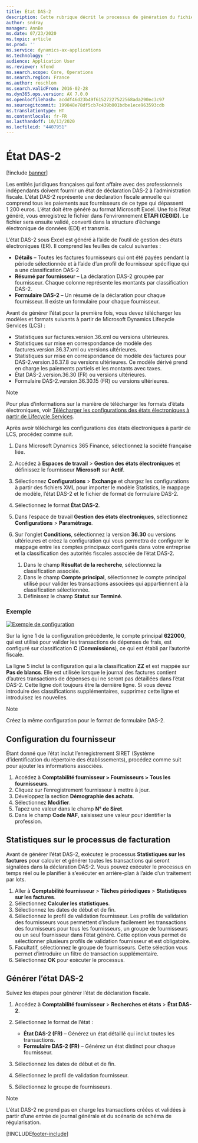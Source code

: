```yaml
---
title: État DAS-2
description: Cette rubrique décrit le processus de génération du fichier d’audit standard pour la France (FEC) dans Microsoft Dynamics 365 Finance.
author: sndray
manager: AnnBe
ms.date: 07/23/2020
ms.topic: article
ms.prod: ''
ms.service: dynamics-ax-applications
ms.technology: ''
audience: Application User
ms.reviewer: kfend
ms.search.scope: Core, Operations
ms.search.region: France
ms.author: roschlom
ms.search.validFrom: 2016-02-28
ms.dyn365.ops.version: AX 7.0.0
ms.openlocfilehash: acddf46d23b49f61527227522568ada290ec3c97
ms.sourcegitcommit: 199848e78df5cb7c439b001bdbe1ece963593cdb
ms.translationtype: HT
ms.contentlocale: fr-FR
ms.lasthandoff: 10/13/2020
ms.locfileid: "4407951"
---
```

# <a name="das-2-report"></a>État DAS-2

[!include [banner](../includes/banner.md)]

Les entités juridiques françaises qui font affaire avec des professionnels indépendants doivent fournir un état de déclaration DAS-2 à l’administration fiscale. L’état DAS-2 représente une déclaration fiscale annuelle qui comprend tous les paiements aux fournisseurs de ce type qui dépassent 1 200 euros. L’état doit être généré au format Microsoft Excel. Une fois l’état généré, vous enregistrez le fichier dans l’environnement **ETAFI (CEGID)**. Le fichier sera ensuite validé, converti dans la structure d’échange électronique de données (EDI) et transmis.

L’état DAS-2 sous Excel est généré à l’aide de l’outil de gestion des états électroniques (ER). Il comprend les feuilles de calcul suivantes :

- **Détails** – Toutes les factures fournisseurs qui ont été payées pendant la période sélectionnée et à l’aide d’un profil de fournisseur spécifique qui a une classification DAS-2
- **Résumé par fournisseur** – La déclaration DAS-2 groupée par fournisseur. Chaque colonne représente les montants par classification DAS-2.
- **Formulaire DAS-2** – Un résumé de la déclaration pour chaque fournisseur. Il existe un formulaire pour chaque fournisseur.

Avant de générer l’état pour la première fois, vous devez télécharger les modèles et formats suivants à partir de Microsoft Dynamics Lifecycle Services (LCS) :

- Statistiques sur factures.version.36.xml ou versions ultérieures.
- Statistiques sur mise en correspondance de modèle des factures.version.36.37.xml ou versions ultérieures.
- Statistiques sur mise en correspondance de modèle des factures pour DAS-2.version.36.37.8 ou versions ultérieures. Ce modèle dérivé prend en charge les paiements partiels et les montants avec taxes.
- État DAS-2.version.36.30 (FR) ou versions ultérieures.
- Formulaire DAS-2.version.36.30.15 (FR) ou versions ultérieures.

> [!NOTE]
> Pour plus d’informations sur la manière de télécharger les formats d’états électroniques, voir [Télécharger les configurations des états électroniques à partir de Lifecycle Services](../../dev-itpro/analytics/download-electronic-reporting-configuration-lcs.md).

Après avoir téléchargé les configurations des états électroniques à partir de LCS, procédez comme suit.

1. Dans Microsoft Dynamics 365 Finance, sélectionnez la société française liée.
2. Accédez à **Espaces de travail** \> **Gestion des états électroniques** et définissez le fournisseur **Microsoft** sur **Actif**.
3. Sélectionnez **Configurations** \> **Exchange** et chargez les configurations à partir des fichiers XML pour importer le modèle Statistics, le mappage de modèle, l’état DAS-2 et le fichier de format de formulaire DAS-2.
4. Sélectionnez le format **État DAS-2**.
5. Dans l’espace de travail **Gestion des états électroniques**, sélectionnez **Configurations** \> **Paramétrage**.
6. Sur l’onglet **Conditions**, sélectionnez la version **36.30** ou versions ultérieures et créez la configuration qui vous permettra de configurer le mappage entre les comptes principaux configurés dans votre entreprise et la classification des autorités fiscales associée de l’état DAS-2.

    1. Dans le champ **Résultat de la recherche**, sélectionnez la classification associée.
    2. Dans le champ **Compte principal**, sélectionnez le compte principal utilisé pour valider les transactions associées qui appartiennent à la classification sélectionnée.
    3. Définissez le champ **Statut** sur **Terminé**.

### <a name="example"></a>Exemple

[![Exemple de configuration](./media/emea-fra-das2-report-configuration.png)](./media/emea-fra-das2-report-configuration.png)

Sur la ligne 1 de la configuration précédente, le compte principal **622000**, qui est utilisé pour valider les transactions de dépenses de frais, est configuré sur classification **C** (**Commissions**), ce qui est établi par l’autorité fiscale.

La ligne 5 inclut la configuration qui a la classification **ZZ** et est mappée sur **Pas de blancs**. Elle est utilisée lorsque le journal des factures contient d’autres transactions de dépenses qui ne seront pas détaillées dans l’état DAS-2. Cette ligne doit toujours être la dernière ligne. Si vous devez introduire des classifications supplémentaires, supprimez cette ligne et introduisez les nouvelles.


> [!NOTE]
> Créez la même configuration pour le format de formulaire DAS-2.


## <a name="vendor-configuration"></a>Configuration du fournisseur

Étant donné que l’état inclut l’enregistrement SIRET (Système d’identification du répertoire des établissements), procédez comme suit pour ajouter les informations associées.

1. Accédez à **Comptabilité fournisseur > Fournisseurs > Tous les fournisseurs**.
2. Cliquez sur l’enregistrement fournisseur à mettre à jour.
3. Développez la section **Démographie des achats**.
4. Sélectionnez **Modifier**.
5. Tapez une valeur dans le champ **N° de Siret**.
6. Dans le champ **Code NAF**, saisissez une valeur pour identifier la profession.

## <a name="statistics-on-invoices-process"></a>Statistiques sur le processus de facturation

Avant de générer l’état DAS-2, exécutez le processus **Statistiques sur les factures** pour calculer et générer toutes les transactions qui seront signalées dans la déclaration DAS-2. Vous pouvez exécuter le processus en temps réel ou le planifier à s’exécuter en arrière-plan à l’aide d’un traitement par lots.

1. Aller à **Comptabilité fournisseur** > **Tâches périodiques** > **Statistiques sur les factures**.
2. Sélectionnez **Calculer les statistiques**.
3. Sélectionnez les dates de début et de fin.
4. Sélectionnez le profil de validation fournisseur. Les profils de validation des fournisseurs vous permettent d’inclure facilement les transactions des fournisseurs pour tous les fournisseurs, un groupe de fournisseurs ou un seul fournisseur dans l’état généré. Cette option vous permet de sélectionner plusieurs profils de validation fournisseur et est obligatoire. 
5. Facultatif, sélectionnez le groupe de fournisseurs. Cette sélection vous permet d’introduire un filtre de transaction supplémentaire.  
6. Sélectionnez **OK** pour exécuter le processus.


## <a name="generate-the-das-2-report"></a>Générer l’état DAS-2

Suivez les étapes pour générer l’état de déclaration fiscale.

1. Accédez à **Comptabilité fournisseur** \> **Recherches et états** \> **État DAS-2**.
2. Sélectionnez le format de l’état :

    - **État DAS-2 (FR)** – Générez un état détaillé qui inclut toutes les transactions.
    - **Formulaire DAS-2 (FR)** – Générez un état distinct pour chaque fournisseur.

3. Sélectionnez les dates de début et de fin.
4. Sélectionnez le profil de validation fournisseur. 
5. Sélectionnez le groupe de fournisseurs.

> [!NOTE]
> L’état DAS-2 ne prend pas en charge les transactions créées et validées à partir d’une entrée de journal générale et du scénario de schéma de régularisation. 


[!INCLUDE[footer-include](../../includes/footer-banner.md)]